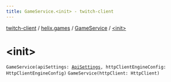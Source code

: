 ```yaml
---
title: GameService.<init> - twitch-client
---
```


[twitch-client](../../index.html) / [helix.games](../index.html) / [GameService](index.html) / [&lt;init&gt;](./-init-.html)

# &lt;init&gt;

`GameService(apiSettings: `[`ApiSettings`](../../helix.http.credentials/-api-settings/index.html)`, httpClientEngineConfig: HttpClientEngineConfig)`
`GameService(httpClient: HttpClient)`